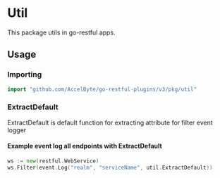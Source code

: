 # Util

This package utils in go-restful apps.

## Usage

### Importing

```go
import "github.com/AccelByte/go-restful-plugins/v3/pkg/util"
```

### ExtractDefault

ExtractDefault is default function for extracting attribute for filter event logger

#### Example event log all endpoints with ExtractDefault

```go
ws := new(restful.WebService)
ws.Filter(event.Log("realm", "serviceName", util.ExtractDefault))
```